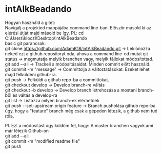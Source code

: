 # intAlkBeadando

Hogyan használd a gitet:  
Navigálj a projekted mappájába command line-ban. Először másold ki az elérési útját majd másold be így. Pl.: cd C:\Users\kloczl\Desktop\intAlkBeadando  
basic git parancsok:  
git clone https://github.com/AdamK18/intAlkBeadando.git -> Leklónozza neked ezt a github repositoryt oda, ahova a command line-od mutat
git status -> megmutatja melyik branchen vagy, melyik fájlokat módosítottad.  
git add --all -> Trackeli a módosításaidat. Minden commit előtt használd.  
git commit -m "message" -> Committolja a változtatásokat. Ezeket lehet majd felküldeni github-ra.  
git push -> Felküldi a github repo-ba a committokat.  
git checkout develop -> Develop branch-re váltás  
git checkout -b develop -> Develop branch létrehozása a mostani branch-ből és váltás a develop-ra  
git list -> Listázza milyen branch-ek elérhetőek  
git push --set-upstream origin feature -> Branch pusholása github repo-ba úgy, hogy a "feature" branch még csak a gépeden létezik, a github nem tud róla.

Pl. Ezt a módosítást úgy küldöm fel, hogy: A master branchen vagyok ami már létezik Github-on  
git add --all  
git commit -m "modified readme file"  
git push

